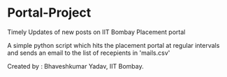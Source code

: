 # Portal-Project
Timely Updates of new posts on IIT Bombay Placement portal

A simple python script which hits the placement portal at regular intervals and sends an email to the list of recepients in 'mails.csv' 

Created by : Bhaveshkumar Yadav, IIT Bombay. 

